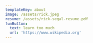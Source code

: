 ```yaml
---
templateKey: about
image: /assets/rick.jpeg
resume: /assets/rick-segal-resume.pdf
funButton:
  text: learn too much
  url: 'https://www.wikipedia.org'
---
```


